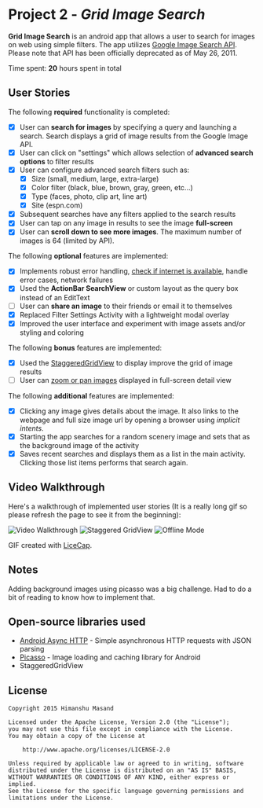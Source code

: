 # Project 2 - *Grid Image Search*

**Grid Image Search** is an android app that allows a user to search for images on web using simple filters. The app utilizes [Google Image Search API](https://developers.google.com/image-search/). Please note that API has been officially deprecated as of May 26, 2011.

Time spent: **20** hours spent in total

## User Stories

The following **required** functionality is completed:

* [x] User can **search for images** by specifying a query and launching a search. Search displays a grid of image results from the Google Image API.
* [x] User can click on "settings" which allows selection of **advanced search options** to filter results
* [x] User can configure advanced search filters such as:
  * [x] Size (small, medium, large, extra-large)
  * [x] Color filter (black, blue, brown, gray, green, etc...)
  * [x] Type (faces, photo, clip art, line art)
  * [x] Site (espn.com)
* [x] Subsequent searches have any filters applied to the search results
* [x] User can tap on any image in results to see the image **full-screen**
* [x] User can **scroll down to see more images**. The maximum number of images is 64 (limited by API).

The following **optional** features are implemented:

* [x] Implements robust error handling, [check if internet is available](http://guides.codepath.com/android/Sending-and-Managing-Network-Requests#checking-for-network-connectivity), handle error cases, network failures
* [x] Used the **ActionBar SearchView** or custom layout as the query box instead of an EditText
* [ ] User can **share an image** to their friends or email it to themselves
* [x] Replaced Filter Settings Activity with a lightweight modal overlay
* [x] Improved the user interface and experiment with image assets and/or styling and coloring

The following **bonus** features are implemented:

* [x] Used the [StaggeredGridView](https://github.com/f-barth/AndroidStaggeredGrid) to display improve the grid of image results
* [ ] User can [zoom or pan images](https://github.com/MikeOrtiz/TouchImageView) displayed in full-screen detail view

The following **additional** features are implemented:

* [x] Clicking any image gives details about the image. It also links to the webpage and full size image url by opening a browser using *implicit intents*.
* [x] Starting the app searches for a random scenery image and sets that as the background image of the activity
* [x] Saves recent searches and displays them as a list in the main activity. Clicking those list items performs that search again. 

## Video Walkthrough 

Here's a walkthrough of implemented user stories (It is a really long gif so please refresh the page to see it from the beginning):

<img src='http://media.giphy.com/media/xTiTnoX8kXHK2KWP9S/giphy.gif' title='Video Walkthrough' width='' alt='Video Walkthrough' />
<img src='http://i.imgur.com/uO1G9RH.png' title='Staggered GridView' width='' alt='Staggered GridView' />
<img src='http://i.imgur.com/LJoJfls.png' title='Offline Mode' width='' alt='Offline Mode' />


GIF created with [LiceCap](http://www.cockos.com/licecap/).

## Notes

Adding background images using picasso was a big challenge. Had to do a bit of reading to know how to implement that.

## Open-source libraries used

- [Android Async HTTP](https://github.com/loopj/android-async-http) - Simple asynchronous HTTP requests with JSON parsing
- [Picasso](http://square.github.io/picasso/) - Image loading and caching library for Android
- StaggeredGridView

## License

    Copyright 2015 Himanshu Masand

    Licensed under the Apache License, Version 2.0 (the "License");
    you may not use this file except in compliance with the License.
    You may obtain a copy of the License at

        http://www.apache.org/licenses/LICENSE-2.0

    Unless required by applicable law or agreed to in writing, software
    distributed under the License is distributed on an "AS IS" BASIS,
    WITHOUT WARRANTIES OR CONDITIONS OF ANY KIND, either express or implied.
    See the License for the specific language governing permissions and
    limitations under the License.
